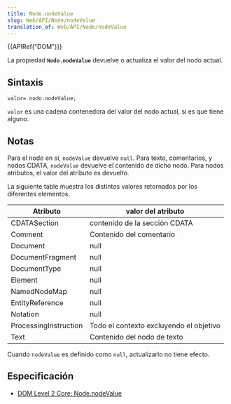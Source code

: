 ```yaml
---
title: Node.nodeValue
slug: Web/API/Node/nodeValue
translation_of: Web/API/Node/nodeValue
---
```

{{APIRef("DOM")}}

La propiedad **`Nodo.nodeValue`** devuelve o actualiza el valor del nodo actual.

## Sintaxis

    valor= nodo.nodeValue;

`valor` es una cadena contenedora del valor del nodo actual, si es que tiene alguno.

## Notas

Para el nodo en si, `nodeValue` devuelve `null`. Para texto, comentarios, y nodos CDATA, `nodeValue` devuelve el contenido de dicho nodo. Para nodos atributos, el valor del atributo es devuelto.

La siguiente table muestra los distintos valores retornados por los diferentes elementos.

| Atributo              | valor del atributo                      |
| --------------------- | --------------------------------------- |
| CDATASection          | contenido de la sección CDATA           |
| Comment               | Contenido del comentario                |
| Document              | null                                    |
| DocumentFragment      | null                                    |
| DocumentType          | null                                    |
| Element               | null                                    |
| NamedNodeMap          | null                                    |
| EntityReference       | null                                    |
| Notation              | null                                    |
| ProcessingInstruction | Todo el contexto excluyendo el objetivo |
| Text                  | Contenido del nodo de texto             |

Cuando `nodeValue` es definido como `null`, actualizarlo no tiene efecto.

## Especificación

- [DOM Level 2 Core: Node.nodeValue](http://www.w3.org/TR/DOM-Level-2-Core/core.html#ID-F68D080)
